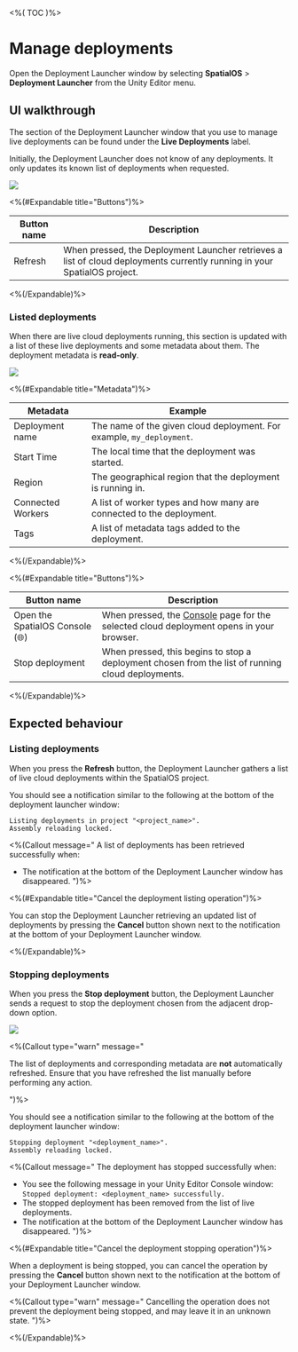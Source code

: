 <%( TOC )%>

# Manage deployments

Open the Deployment Launcher window by selecting **SpatialOS** > **Deployment Launcher** from the Unity Editor menu.

## UI walkthrough

The section of the Deployment Launcher window that you use to manage live deployments can be found under the **Live Deployments** label.

Initially, the Deployment Launcher does not know of any deployments. It only updates its known list of deployments when requested.

<img src="{{assetRoot}}assets/modules/deployment-launcher/manage-deployments-empty.png" style="margin: 0 auto; width: auto; display: block;" />

<%(#Expandable title="Buttons")%>

| Button name | Description |
| --- | --- |
| Refresh | When pressed, the Deployment Launcher retrieves a list of cloud deployments currently running in your SpatialOS project. |

<%(/Expandable)%>

### Listed deployments

When there are live cloud deployments running, this section is updated with a list of these live deployments and some metadata about them. The deployment metadata is **read-only**.

<img src="{{assetRoot}}assets/modules/deployment-launcher/manage-deployments.png" style="margin: 0 auto; width: auto; display: block;" />

<%(#Expandable title="Metadata")%>

| Metadata | Example |
| --- | --- |
| Deployment name | The name of the given cloud deployment. For example, `my_deployment`. |
| Start Time | The local time that the deployment was started. |
| Region | The geographical region that the deployment is running in. |
| Connected Workers | A list of worker types and how many are connected to the deployment. |
| Tags | A list of metadata tags added to the deployment. |

<%(/Expandable)%>

<%(#Expandable title="Buttons")%>

| Button name | Description |
| --- | --- |
| Open the SpatialOS Console (🌐) | When pressed, the [Console](https://docs.improbable.io/reference/latest/shared/glossary#console) page for the selected cloud deployment opens in your browser. |
| Stop deployment | When pressed, this begins to stop a deployment chosen from the list of running cloud deployments. |

<%(/Expandable)%>

## Expected behaviour

### Listing deployments

When you press the **Refresh** button, the Deployment Launcher gathers a list of live cloud deployments within the SpatialOS project.

You should see a notification similar to the following at the bottom of the deployment launcher window:

```text
Listing deployments in project "<project_name>".
Assembly reloading locked.
```

<%(Callout message="
A list of deployments has been retrieved successfully when:

* The notification at the bottom of the Deployment Launcher window has disappeared.
")%>

<%(#Expandable title="Cancel the deployment listing operation")%>

You can stop the Deployment Launcher retrieving an updated list of deployments by pressing the **Cancel** button shown next to the notification at the bottom of your Deployment Launcher window.

<%(/Expandable)%>

### Stopping deployments

When you press the **Stop deployment** button, the Deployment Launcher sends a request to stop the deployment chosen from the adjacent drop-down option.

<img src="{{assetRoot}}assets/modules/deployment-launcher/stop-deployments-choice.png" style="margin: 0 auto; width: auto; display: block;" />

<%(Callout type="warn" message="

The list of deployments and corresponding metadata are **not** automatically refreshed. Ensure that you have refreshed the list manually before performing any action.

")%>

You should see a notification similar to the following at the bottom of the deployment launcher window:

```text
Stopping deployment "<deployment_name>".
Assembly reloading locked.
```

<%(Callout message="
The deployment has stopped successfully when:

* You see the following message in your Unity Editor Console window: `Stopped deployment: <deployment_name> successfully.`
* The stopped deployment has been removed from the list of live deployments.
* The notification at the bottom of the Deployment Launcher window has disappeared.
")%>

<%(#Expandable title="Cancel the deployment stopping operation")%>

When a deployment is being stopped, you can cancel the operation by pressing the **Cancel** button shown next to the notification at the bottom of your Deployment Launcher window.

<%(Callout type="warn" message="
Cancelling the operation does not prevent the deployment being stopped, and may leave it in an unknown state.
")%>

<%(/Expandable)%>
